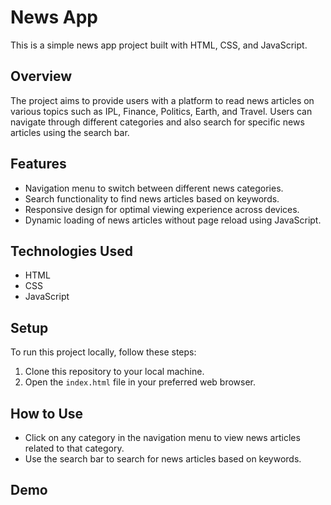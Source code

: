 # News App

This is a simple news app project built with HTML, CSS, and JavaScript.

## Overview

The project aims to provide users with a platform to read news articles on various topics such as IPL, Finance, Politics, Earth, and Travel. Users can navigate through different categories and also search for specific news articles using the search bar.

## Features

- Navigation menu to switch between different news categories.
- Search functionality to find news articles based on keywords.
- Responsive design for optimal viewing experience across devices.
- Dynamic loading of news articles without page reload using JavaScript.

## Technologies Used

- HTML
- CSS
- JavaScript

## Setup

To run this project locally, follow these steps:

1. Clone this repository to your local machine.
2. Open the `index.html` file in your preferred web browser.

## How to Use

- Click on any category in the navigation menu to view news articles related to that category.
- Use the search bar to search for news articles based on keywords.

## Demo
